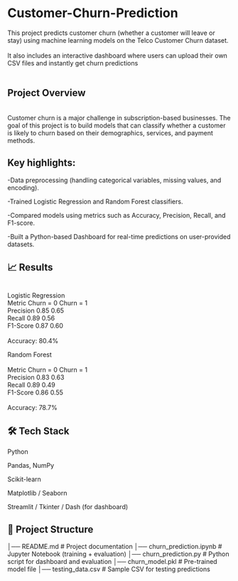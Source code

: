# Customer-Churn-Prediction

This project predicts customer churn (whether a customer will leave or stay) using machine learning models on the Telco Customer Churn dataset. <br>
 <br>
It also includes an interactive dashboard where users can upload their own CSV files and instantly get churn predictions <br>
 <br>

## Project Overview <br>
 <br>
Customer churn is a major challenge in subscription-based businesses. The goal of this project is to build models that can classify whether a customer is likely to churn based on their demographics, services, and payment methods. <br>

## Key highlights: <br>

-Data preprocessing (handling categorical variables, missing values, and encoding). <br>

-Trained Logistic Regression and Random Forest classifiers. <br>

-Compared models using metrics such as Accuracy, Precision, Recall, and F1-score. <br>

-Built a Python-based Dashboard for real-time predictions on user-provided datasets. <br>

## 📈 Results <br>
 <br>
Logistic Regression <br>
Metric	Churn = 0	Churn = 1 <br>
Precision	0.85	0.65 <br>
Recall	0.89	0.56 <br>
F1-Score	0.87	0.60 <br>
 <br>
Accuracy: 80.4% <br>
 
Random Forest <br>
 <br>
Metric	Churn = 0	Churn = 1 <br>
Precision	0.83	0.63 <br>
Recall	0.89	0.49 <br>
F1-Score	0.86	0.55 <br>
 <br>
Accuracy: 78.7% <br>

## 🛠️ Tech Stack <br>

Python <br>

Pandas, NumPy <br>

Scikit-learn <br>

Matplotlib / Seaborn <br>

Streamlit / Tkinter / Dash (for dashboard) <br>

## 📂 Project Structure

│── README.md # Project documentation
│── churn_prediction.ipynb # Jupyter Notebook (training + evaluation)
│── churn_prediction.py # Python script for dashboard and evaluation 
│── churn_model.pkl # Pre-trained model file
│── testing_data.csv # Sample CSV for testing predictions


